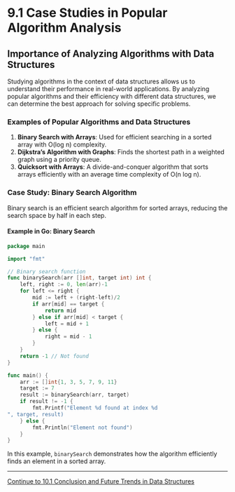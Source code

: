
# 9.1 Case Studies in Popular Algorithm Analysis

## Importance of Analyzing Algorithms with Data Structures

Studying algorithms in the context of data structures allows us to understand their performance in real-world applications. By analyzing popular algorithms and their efficiency with different data structures, we can determine the best approach for solving specific problems.

### Examples of Popular Algorithms and Data Structures

1. **Binary Search with Arrays**: Used for efficient searching in a sorted array with O(log n) complexity.
2. **Dijkstra’s Algorithm with Graphs**: Finds the shortest path in a weighted graph using a priority queue.
3. **Quicksort with Arrays**: A divide-and-conquer algorithm that sorts arrays efficiently with an average time complexity of O(n log n).

### Case Study: Binary Search Algorithm

Binary search is an efficient search algorithm for sorted arrays, reducing the search space by half in each step.

#### Example in Go: Binary Search

```go
package main

import "fmt"

// Binary search function
func binarySearch(arr []int, target int) int {
    left, right := 0, len(arr)-1
    for left <= right {
        mid := left + (right-left)/2
        if arr[mid] == target {
            return mid
        } else if arr[mid] < target {
            left = mid + 1
        } else {
            right = mid - 1
        }
    }
    return -1 // Not found
}

func main() {
    arr := []int{1, 3, 5, 7, 9, 11}
    target := 7
    result := binarySearch(arr, target)
    if result != -1 {
        fmt.Printf("Element %d found at index %d
", target, result)
    } else {
        fmt.Println("Element not found")
    }
}
```

In this example, `binarySearch` demonstrates how the algorithm efficiently finds an element in a sorted array.

---

[Continue to 10.1 Conclusion and Future Trends in Data Structures](./Section_10_1_Conclusion_and_Future_Trends_in_Data_Structures.md)
